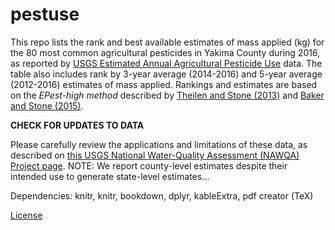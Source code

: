 # pestuse 

This repo lists the rank and best available estimates of mass applied (kg) for the 80 most common agricultural pesticides in Yakima County during 2016, as reported by [USGS Estimated Annual Agricultural Pesticide Use](https://water.usgs.gov/nawqa/pnsp/usage/maps/county-level/) data. The table also includes rank by 3-year average (2014-2016) and 5-year average (2012-2016) estimates of mass applied. Rankings and estimates are based on the *EPest-high method* described by [Theilen and Stone (2013)](https://pubs.usgs.gov/sir/2013/5009/) and [Baker and Stone (2015)](https://pubs.usgs.gov/ds/0907/).

**CHECK FOR UPDATES TO DATA**

Please carefully review the applications and limitations of these data, as described on [this USGS National Water-Quality Assessment (NAWQA) Project page](https://water.usgs.gov/nawqa/pnsp/usage/maps/about.php). NOTE: We report county-level estimates despite their intended use to generate state-level estimates...

Dependencies: knitr, knitr, bookdown, dplyr, kableExtra, pdf creator (TeX)

[License](https://github.com/eddiekasner/pestuse/blob/master/LICENSE)
